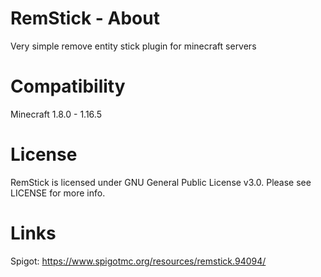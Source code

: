 # RemStick - About
Very simple remove entity stick plugin for minecraft servers
# Compatibility
Minecraft 1.8.0 - 1.16.5
# License
RemStick is licensed under GNU General Public License v3.0. Please see LICENSE for more info.
# Links
Spigot: https://www.spigotmc.org/resources/remstick.94094/
